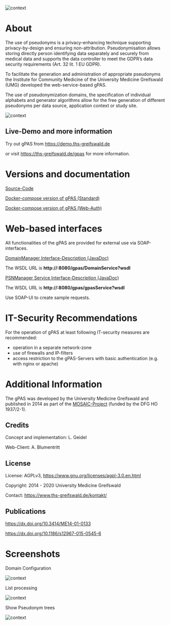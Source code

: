 
![context](https://user-images.githubusercontent.com/12081369/49164566-a5794200-f32f-11e8-8d3a-96244ea00832.png)

# About #
The use of pseudonyms is a privacy-enhancing technique supporting privacy-by-design and ensuring non-attribution. Pseudonymisation allows storing directly person identifying data separately and securely from medical data and supports the data controller to meet the GDPR’s data security requirements (Art. 32 lit. 1 EU GDPR).

To facilitate the generation and administration of appropriate pseudonyms the Institute for Community Medicine of the University Medicine Greifswald (UMG) developed the web-service-based gPAS.

The use of pseudonymization domains, the specification of individual alphabets and generator algorithms allow for the free generation of different pseudonyms per data source, application context or study site.

![context](https://raw.githubusercontent.com/mosaic-hgw/gPAS/master/docker/standard/screenshots/psn-overview.png)

## Live-Demo and more information ##

Try out gPAS from https://demo.ths-greifswald.de 

or visit https://ths-greifswald.de/gpas for more information.

# Versions and documentation #

[Source-Code](https://github.com/mosaic-hgw/gPAS/source "")

[Docker-compose version of gPAS (Standard)](https://github.com/mosaic-hgw/gPAS/tree/master/docker/standard "")

[Docker-compose version of gPAS (Web-Auth)](https://github.com/mosaic-hgw/gPAS/tree/master/docker/web-auth "")

# Web-based interfaces
All functionalities of the gPAS are provided for external use via SOAP-interfaces. 

[DomainManager Interface-Description (JavaDoc)](https://www.ths-greifswald.de/wp-content/uploads/tools/gpas/doc/1-9-0/org/emau/icmvc/ganimed/ttp/psn/DomainManager.html)

The WSDL URL is <strong>http://<YOUR IPADDRESS>:8080/gpas/DomainService?wsdl</strong>

[PSNManager Service Interface-Description (JavaDoc)](https://www.ths-greifswald.de/wp-content/uploads/tools/gpas/doc/1-9-0/org/emau/icmvc/ganimed/ttp/psn/PSNManager.html "")

The WSDL URL is <strong>http://<YOUR IPADDRESS>:8080/gpas/gpasService?wsdl</strong>

Use SOAP-UI to create sample requests.

# IT-Security Recommendations #
For the operation of gPAS at least following IT-security measures are recommended:
* operation in a separate network-zone
* use of firewalls and IP-filters
* access restriction to the gPAS-Servers with basic authentication (e.g. with nginx or apache)

# Additional Information #

The gPAS was developed by the University Medicine Greifswald  and published in 2014 as part of the [MOSAIC-Project](https://ths-greifswald.de/mosaic "")  (funded by the DFG HO 1937/2-1).

## Credits ##
Concept and implementation: L. Geidel

Web-Client: A. Blumentritt

## License ##
License: AGPLv3, https://www.gnu.org/licenses/agpl-3.0.en.html

Copyright: 2014 - 2020 University Medicine Greifswald

Contact: https://www.ths-greifswald.de/kontakt/

## Publications ##
https://dx.doi.org/10.3414/ME14-01-0133

https://dx.doi.org/10.1186/s12967-015-0545-6

# Screenshots #

Domain Configuration

![context](https://raw.githubusercontent.com/mosaic-hgw/gPAS/master/docker/standard/screenshots/add_domain.png)

List processing

![context](https://raw.githubusercontent.com/mosaic-hgw/gPAS/master/docker/standard/screenshots/list-processing.png)

Show Pseudonym trees

![context](https://raw.githubusercontent.com/mosaic-hgw/gPAS/master/docker/standard/screenshots/psn-tree.png)

